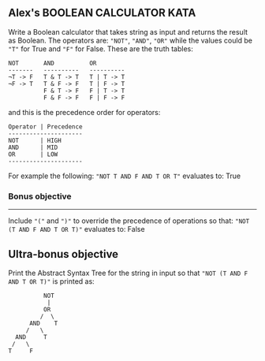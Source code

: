 ## Alex's BOOLEAN CALCULATOR KATA

Write a Boolean calculator that takes string as input
and returns the result as Boolean.
The operators are:
`"NOT"`, `"AND"`, `"OR"` 
while the values could be `"T"` for True and `"F"` for False.
These are the truth tables:
    
    NOT       AND          OR
    -------   ----------   ----------
    ¬T -> F   T & T -> T   T | T -> T
    ¬F -> T   T & F -> F   T | F -> T
              F & T -> F   F | T -> T
              F & F -> F   F | F -> F
          
and this is the precedence order for operators:

    Operator | Precedence          
    ---------------------
    NOT      | HIGH
    AND      | MID
    OR       | LOW
    ---------------------

For example the following:
`"NOT T AND F AND T OR T"`
evaluates to:
True

### Bonus objective
*************************************************************************
Include `"("` and `")"` to override the precedence of operations
so that:
`"NOT (T AND F AND T OR T)"`
evaluates to:
False

## Ultra-bonus objective 
Print the Abstract Syntax Tree
for the string in input so that
`"NOT (T AND F AND T OR T)"`
is printed as:

              NOT
               |
              OR
             /  \      
          AND    T
         /   \ 
      AND     T
     /   \
    T     F